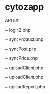 # cytozapp

API list

~ login2.php

~ syncProduct.php

~ syncPost.php

~ syncPrice.php

~ uploadClient.php

~ uploadClient.php

~ uploadReport.php
